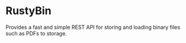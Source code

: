 # RustyBin
Provides a fast and simple REST API for storing and loading binary files such as PDFs to storage.
